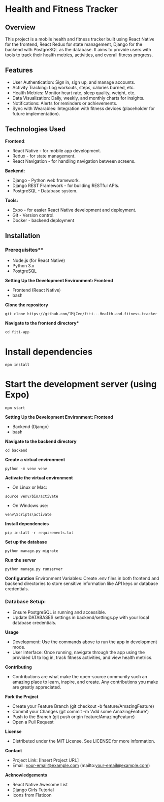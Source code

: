 # Health and Fitness Tracker

## Overview

This project is a mobile health and fitness tracker built using React Native for the frontend, React Redux for state management, Django for the backend with PostgreSQL as the database. It aims to provide users with tools to track their health metrics, activities, and overall fitness progress.

## Features

- User Authentication: Sign in, sign up, and manage accounts.
- Activity Tracking: Log workouts, steps, calories burned, etc.
- Health Metrics: Monitor heart rate, sleep quality, weight, etc.
- Data Visualization: Daily, weekly, and monthly charts for insights.
- Notifications: Alerts for reminders or achievements.
- Sync with Wearables: Integration with fitness devices (placeholder for future implementation).

## Technologies Used

**Frontend:**

- React Native - for mobile app development.
- Redux - for state management.
- React Navigation - for handling navigation between screens.

**Backend:**

- Django - Python web framework.
- Django REST Framework - for building RESTful APIs.
- PostgreSQL - Database system.

**Tools:**

- Expo - for easier React Native development and deployment.
- Git - Version control.
- Docker - backend deployment

## Installation

### Prerequisites\*\*

- Node.js (for React Native)
- Python 3.x
- PostgreSQL

**Setting Up the Development Environment: Frontend**

- Frontend (React Native)
- bash

**Clone the repository**

```
git clone https://github.com/1MjCee/fiti---Health-and-fitness-tracker

```

**Navigate to the frontend directory\***

```
cd fiti-app
```

# Install dependencies

```
npm install
```

# Start the development server (using Expo)

```
npm start
```

**Setting Up the Development Environment: Frontend**

- Backend (Django)
- bash

**Navigate to the backend directory**

```
cd backend
```

**Create a virtual environment**

```
python -m venv venv
```

**Activate the virtual environment**

- On Linux or Mac:

```
source venv/bin/activate
```

- On Windows use:

```
venv\Scripts\activate
```

**Install dependencies**

```
pip install -r requirements.txt
```

**Set up the database**

```
python manage.py migrate
```

**Run the server**

```
python manage.py runserver
```

**Configuration**
Environment Variables: Create .env files in both frontend and backend directories to store sensitive information like API keys or database credentials.

### Database Setup:

- Ensure PostgreSQL is running and accessible.
- Update DATABASES settings in backend/settings.py with your local database credentials.

**Usage**

- Development: Use the commands above to run the app in development mode.
- User Interface: Once running, navigate through the app using the provided UI to log in, track fitness activities, and view health metrics.

**Contributing**

- Contributions are what make the open-source community such an amazing place to learn, inspire, and create. Any contributions you make are greatly appreciated.

**Fork the Project**

- Create your Feature Branch (git checkout -b feature/AmazingFeature)
- Commit your Changes (git commit -m 'Add some AmazingFeature')
- Push to the Branch (git push origin feature/AmazingFeature)
- Open a Pull Request

**License**

- Distributed under the MIT License. See LICENSE for more information.

**Contact**

- Project Link: [Insert Project URL]
- Email: your-email@example.com (mailto:your-email@example.com)

**Acknowledgements**

- React Native Awesome List
- Django Girls Tutorial
- Icons from Flaticon
